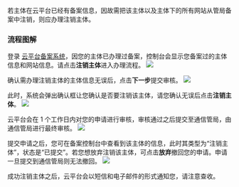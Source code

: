 
若主体在云平台已经有备案信息，因故需把该主体以及主体下的所有网站从管局备案中注销，则应办理注销主体。

### 流程图解

登录 [云平台备案系统](http://tcecqpoc.fsphere.cn/product/ba)，因您的主体已办理过备案，控制台会显示您备案过的主体信息和网站信息。请点击**注销主体**进入办理流程。
![](http://imgcache.tcecqpoc.fsphere.cn/image/mc.qcloudimg.com/static/img/7614be63f8da2c114ee34b9bd0c3d902/20.jpg)

确认需办理注销主体的主体信息无误后，点击**下一步**提交审核。
![](http://imgcache.tcecqpoc.fsphere.cn/image/mc.qcloudimg.com/static/img/1a51f5e663a67e4f50e230f09ba99b6d/21.jpg)

此时，系统会弹出确认框让您确认是否要注销该主体，请您确认无误后点击**注销主体**。
![](http://imgcache.tcecqpoc.fsphere.cn/image/mc.qcloudimg.com/static/img/0ba1ce17c622ef6465afaf39cbb22d3f/22.jpg)

云平台会在 1 个工作日内对您的申请进行审核，审核通过之后提交至通信管局，由通信管局进行最终审核。
![](http://imgcache.tcecqpoc.fsphere.cn/image/mc.qcloudimg.com/static/img/9fa04e47d3c3cb46bba0a9c01e42412a/15.jpg)

提交申请之后，您可在备案控制台中查看到该主体的信息，此时其类型为“注销主体”，状态是“已提交”。若您想放弃注销该主体，可点击**放弃**撤回您的申请。申请一旦提交到通信管局则无法撤回。
![](http://imgcache.tcecqpoc.fsphere.cn/image/mc.qcloudimg.com/static/img/f1d510c331f864d61d3ff7d061d3cbdf/23.jpg)

成功注销主体之后，云平台会以短信和电子邮件的形式通知您，请注意查收。
